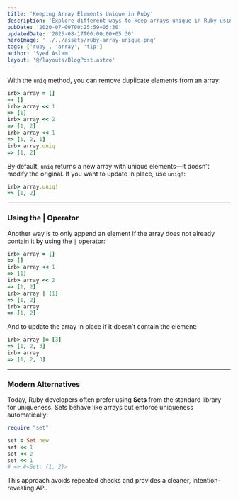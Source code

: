 ```yaml
---
title: 'Keeping Array Elements Unique in Ruby'
description: 'Explore different ways to keep arrays unique in Ruby—using `uniq`, `uniq!`, and the `|` operator.'
pubDate: '2020-07-09T00:25:59+05:30'
updatedDate: '2025-08-17T00:00:00+05:30'
heroImage: '../../assets/ruby-array-unique.png'
tags: ['ruby', 'array', 'tip']
author: 'Syed Aslam'
layout: '@/layouts/BlogPost.astro'
---
```


With the `uniq` method, you can remove duplicate elements from an array:

```ruby
irb> array = []
=> []
irb> array << 1
=> [1]
irb> array << 2
=> [1, 2]
irb> array << 1
=> [1, 2, 1]
irb> array.uniq
=> [1, 2]
```

By default, `uniq` returns a new array with unique elements—it doesn’t modify the original.
If you want to update in place, use `uniq!`:

```ruby
irb> array.uniq!
=> [1, 2]
```

---

### Using the | Operator

Another way is to only append an element if the array does not already contain it by using the `|` operator:

```ruby
irb> array = []
=> []
irb> array << 1
=> [1]
irb> array << 2
=> [1, 2]
irb> array | [1]
=> [1, 2]
irb> array
=> [1, 2]
```

And to update the array in place if it doesn’t contain the element:

```ruby
irb> array |= [3]
=> [1, 2, 3]
irb> array
=> [1, 2, 3]
```

---

### Modern Alternatives

Today, Ruby developers often prefer using **Sets** from the standard library for uniqueness. Sets behave like arrays but enforce uniqueness automatically:

```ruby
require "set"

set = Set.new
set << 1
set << 2
set << 1
# => #<Set: {1, 2}>
```

This approach avoids repeated checks and provides a cleaner, intention-revealing API.
